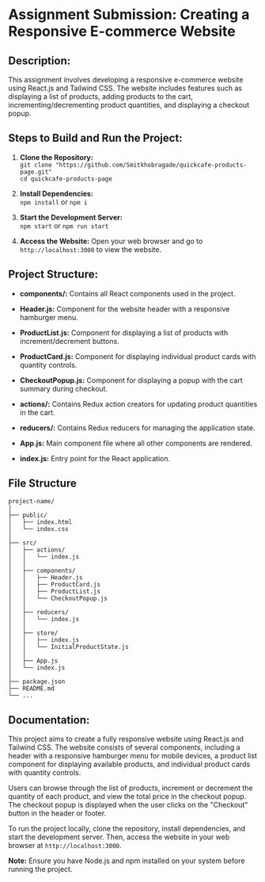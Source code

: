 # Assignment Submission: Creating a Responsive E-commerce Website

## Description:
This assignment involves developing a responsive e-commerce website using React.js and Tailwind CSS. The website includes features such as displaying a list of products, adding products to the cart, incrementing/decrementing product quantities, and displaying a checkout popup.

## Steps to Build and Run the Project:

1. **Clone the Repository:**
\
`git clone "https://github.com/Smitkhobragade/quickcafe-products-page.git"`
\
`cd quickcafe-products-page`


2. **Install Dependencies:**
\
`npm install` or `npm i`


3. **Start the Development Server:**
\
`npm start` or `npm run start`


4. **Access the Website:**
Open your web browser and go to `http://localhost:3000` to view the website.

## Project Structure:

- **components/:** Contains all React components used in the project.
- **Header.js:** Component for the website header with a responsive hamburger menu.
- **ProductList.js:** Component for displaying a list of products with increment/decrement buttons.
- **ProductCard.js:** Component for displaying individual product cards with quantity controls.
- **CheckoutPopup.js:** Component for displaying a popup with the cart summary during checkout.

- **actions/:** Contains Redux action creators for updating product quantities in the cart.

- **reducers/:** Contains Redux reducers for managing the application state.

- **App.js:** Main component file where all other components are rendered.

- **index.js:** Entry point for the React application.

## File Structure
``` text
project-name/
│
├── public/
│   ├── index.html
│   └── index.css
│
├── src/
│   ├── actions/
│   │   └── index.js
│   │
│   ├── components/
│   │   ├── Header.js
│   │   ├── ProductCard.js
│   │   ├── ProductList.js
│   │   └── CheckoutPopup.js
│   │
│   ├── reducers/
│   │   └── index.js
│   │
│   ├── store/
│   │   ├── index.js
│   │   └── InitialProductState.js
│   │
│   ├── App.js
│   └── index.js
│
├── package.json
├── README.md
└── ...
```

## Documentation:

This project aims to create a fully responsive website using React.js and Tailwind CSS. The website consists of several components, including a header with a responsive hamburger menu for mobile devices, a product list component for displaying available products, and individual product cards with quantity controls.

Users can browse through the list of products, increment or decrement the quantity of each product, and view the total price in the checkout popup. The checkout popup is displayed when the user clicks on the "Checkout" button in the header or footer.

To run the project locally, clone the repository, install dependencies, and start the development server. Then, access the website in your web browser at `http://localhost:3000`.

**Note:** Ensure you have Node.js and npm installed on your system before running the project.



